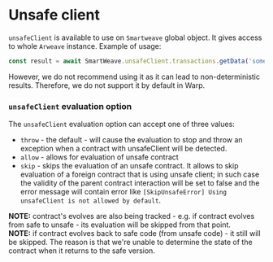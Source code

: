 # Unsafe client

`unsafeClient` is available to use on `Smartweave` global object. It gives access to whole `Arweave` instance.
Example of usage:

```typescript
const result = await SmartWeave.unsafeClient.transactions.getData('some_id');
```

However, we do not recommend using it as it can lead to non-deterministic results. Therefore, we do not support it by default in Warp.

### `unsafeClient` evaluation option

The `unsafeClient` evaluation option can accept one of three values:

- `throw` - the default - will cause the evaluation to stop and throw an exception when a contract with unsafeClient will be detected.
- `allow` - allows for evaluation of unsafe contract
- `skip` - skips the evaluation of an unsafe contract. It allows to skip evaluation of a foreign contract that is using unsafe client; in such case the validity of the parent contract interaction will be set to false and the error message will contain error like `[SkipUnsafeError] Using unsafeClient is not allowed by default`.

**NOTE:** contract's evolves are also being tracked - e.g. if contract evolves from safe to unsafe - its evaluation will be skipped from that point.  
**NOTE:** if contract evolves back to safe code (from unsafe code) - it still will be skipped. The reason is that we're unable to determine the state of the contract when it returns to the safe version.